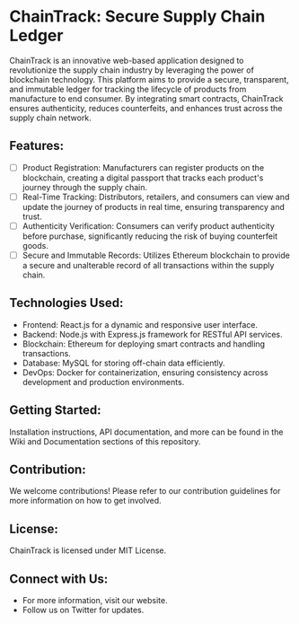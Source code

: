 # ChainTrack: Secure Supply Chain Ledger

ChainTrack is an innovative web-based application designed to revolutionize the supply chain industry by leveraging the power of blockchain technology. This platform aims to provide a secure, transparent, and immutable ledger for tracking the lifecycle of products from manufacture to end consumer. By integrating smart contracts, ChainTrack ensures authenticity, reduces counterfeits, and enhances trust across the supply chain network.

## Features:

- [ ] Product Registration: Manufacturers can register products on the blockchain, creating a digital passport that tracks each product's journey through the supply chain.
- [ ] Real-Time Tracking: Distributors, retailers, and consumers can view and update the journey of products in real time, ensuring transparency and trust.
- [ ] Authenticity Verification: Consumers can verify product authenticity before purchase, significantly reducing the risk of buying counterfeit goods.
- [ ] Secure and Immutable Records: Utilizes Ethereum blockchain to provide a secure and unalterable record of all transactions within the supply chain.

## Technologies Used:

- Frontend: React.js for a dynamic and responsive user interface.
- Backend: Node.js with Express.js framework for RESTful API services.
- Blockchain: Ethereum for deploying smart contracts and handling transactions.
- Database: MySQL for storing off-chain data efficiently.
- DevOps: Docker for containerization, ensuring consistency across development and production environments.

## Getting Started:

Installation instructions, API documentation, and more can be found in the Wiki and Documentation sections of this repository.

## Contribution:

We welcome contributions! Please refer to our contribution guidelines for more information on how to get involved.

## License:

ChainTrack is licensed under MIT License.

## Connect with Us:

- For more information, visit our website.
- Follow us on Twitter for updates.